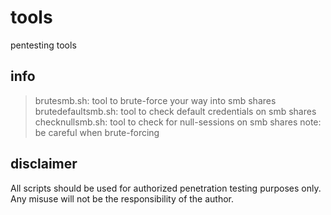 # tools
pentesting tools

## info
> brutesmb.sh: tool to brute-force your way into smb shares
> brutedefaultsmb.sh: tool to check default credentials on smb shares
> checknullsmb.sh: tool to check for null-sessions on smb shares
note: be careful when brute-forcing

## disclaimer
All scripts should be used for authorized penetration testing purposes only. Any misuse will not be the responsibility of the author.
